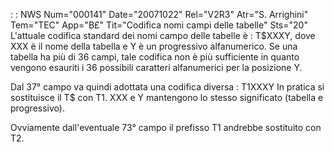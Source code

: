  :  : NWS Num="000141" Date="20071022" Rel="V2R3" Atr="S. Arrighini" Tem="TEC" App="B£" Tit="Codifica nomi campi delle tabelle" Sts="20"
L'attuale codifica standard dei nomi campo delle tabelle è : 
T$XXXY, dove XXX è il nome della tabella e Y è un progressivo alfanumerico.
Se una tabella ha più di 36 campi, tale codifica non è più sufficiente in quanto vengono esauriti i
36 possibili caratteri alfanumerici per la posizione Y.

Dal 37° campo va quindi adottata una codifica diversa : 
T1XXXY
In pratica si sostituisce il T$ con T1. XXX e Y mantengono lo stesso significato (tabella e progressivo).

Ovviamente dall'eventuale 73° campo il prefisso T1 andrebbe sostituito con T2.
